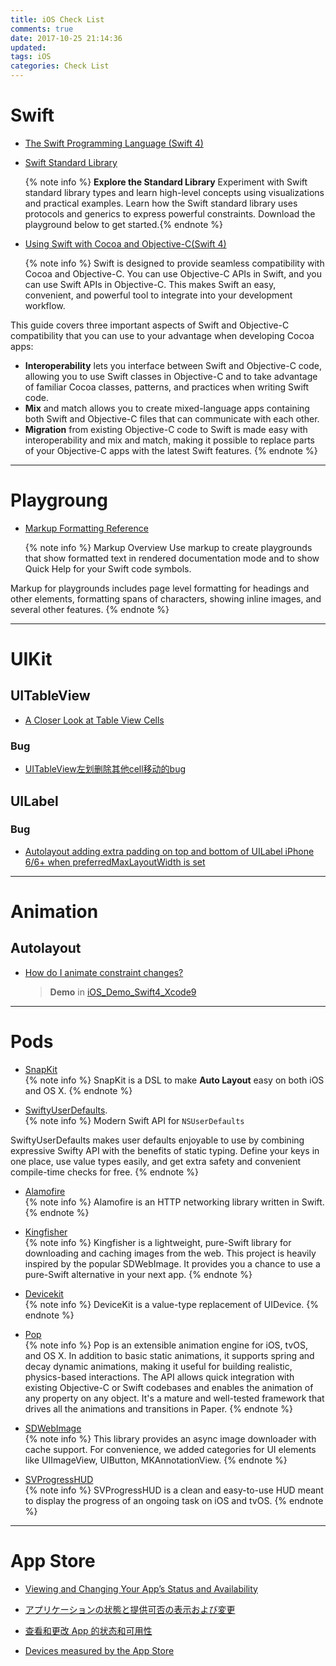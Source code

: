 ```yaml
---
title: iOS Check List
comments: true
date: 2017-10-25 21:14:36
updated:
tags: iOS
categories: Check List
---
```



# Swift

* [The Swift Programming Language (Swift 4)](https://developer.apple.com/library/content/documentation/Swift/Conceptual/Swift_Programming_Language/index.html#//apple_ref/doc/uid/TP40014097-CH3-ID0)

* [Swift Standard Library](https://developer.apple.com/documentation/swift)

	{% note info %} **Explore the Standard Library**
Experiment with Swift standard library types and learn high-level concepts using visualizations and practical examples. Learn how the Swift standard library uses protocols and generics to express powerful constraints. Download the playground below to get started.{% endnote %}
<!-- more -->

* [Using Swift with Cocoa and Objective-C(Swift 4)](https://developer.apple.com/library/content/documentation/Swift/Conceptual/BuildingCocoaApps/index.html#//apple_ref/doc/uid/TP40014216-CH2-ID0)
	
	{% note info %}
Swift is designed to provide seamless compatibility with Cocoa and Objective-C. You can use Objective-C APIs in Swift, and you can use Swift APIs in Objective-C. This makes Swift an easy, convenient, and powerful tool to integrate into your development workflow.

This guide covers three important aspects of Swift and Objective-C compatibility that you can use to your advantage when developing Cocoa apps:

* **Interoperability** lets you interface between Swift and Objective-C code, allowing you to use Swift classes in Objective-C and to take advantage of familiar Cocoa classes, patterns, and practices when writing Swift code.
* **Mix** and match allows you to create mixed-language apps containing both Swift and Objective-C files that can communicate with each other.
* **Migration** from existing Objective-C code to Swift is made easy with interoperability and mix and match, making it possible to replace parts of your Objective-C apps with the latest Swift features.
{% endnote %}

---
# Playgroung

* [Markup Formatting Reference](https://developer.apple.com/library/content/documentation/Xcode/Reference/xcode_markup_formatting_ref/index.html#//apple_ref/doc/uid/TP40016497-CH2-SW1)  

	{% note info %}
Markup Overview
Use markup to create playgrounds that show formatted text in rendered documentation mode and to show Quick Help for your Swift code symbols.

Markup for playgrounds includes page level formatting for headings and other elements, formatting spans of characters, showing inline images, and several other features.
{% endnote %}

---
# UIKit

## UITableView
* [A Closer Look at Table View Cells](https://developer.apple.com/library/content/documentation/UserExperience/Conceptual/TableView_iPhone/TableViewCells/TableViewCells.html#//apple_ref/doc/uid/TP40007451-CH7-SW1)

### Bug
* [UITableView左划删除其他cell移动的bug](http://www.jianshu.com/p/19e667dc0c70)

## UILabel
### Bug
* [Autolayout adding extra padding on top and bottom of UILabel iPhone 6/6+ when preferredMaxLayoutWidth is set](https://stackoverflow.com/questions/26918756/autolayout-adding-extra-padding-on-top-and-bottom-of-uilabel-iphone-6-6-when-pr)

---
# Animation

## Autolayout
* [How do I animate constraint changes?](https://stackoverflow.com/questions/12622424/how-do-i-animate-constraint-changes)
    
    > **Demo** in [iOS_Demo_Swift4_Xcode9](https://github.com/namazu923/iOS_Demo_Swift4_Xcode9)

---
# Pods

* [SnapKit](http://snapkit.io/docs/)  
	{% note info %}
SnapKit is a DSL to make **Auto Layout** easy on both iOS and OS X. {% endnote %}

* [SwiftyUserDefaults](https://github.com/radex/SwiftyUserDefaults).  
	{% note info %}
Modern Swift API for `NSUserDefaults`

SwiftyUserDefaults makes user defaults enjoyable to use by combining expressive Swifty API with the benefits of static typing. Define your keys in one place, use value types easily, and get extra safety and convenient compile-time checks for free. {% endnote %}

* [Alamofire](https://github.com/Alamofire/Alamofire)  
	{% note info %}
	Alamofire is an HTTP networking library written in Swift.
	{% endnote %}
	
* [Kingfisher](https://github.com/onevcat/Kingfisher)  
	{% note info %}
Kingfisher is a lightweight, pure-Swift library for downloading and caching images from the web. This project is heavily inspired by the popular SDWebImage. It provides you a chance to use a pure-Swift alternative in your next app.
	{% endnote %}
* [Devicekit](https://github.com/dennisweissmann/DeviceKit)  
	{% note info %}
	DeviceKit is a value-type replacement of UIDevice.
	{% endnote %}
* [Pop](https://github.com/facebook/pop)  
	{% note info %}
Pop is an extensible animation engine for iOS, tvOS, and OS X. In addition to basic static animations, it supports spring and decay dynamic animations, making it useful for building realistic, physics-based interactions. The API allows quick integration with existing Objective-C or Swift codebases and enables the animation of any property on any object. It's a mature and well-tested framework that drives all the animations and transitions in Paper.
	{% endnote %}
* [SDWebImage](https://github.com/rs/SDWebImage)  
	{% note info %}
	This library provides an async image downloader with cache support. For convenience, we added categories for UI elements like UIImageView, UIButton, MKAnnotationView.
	{% endnote %}
* [SVProgressHUD](https://github.com/SVProgressHUD/SVProgressHUD)  	
	{% note info %}
	SVProgressHUD is a clean and easy-to-use HUD meant to display the progress of an ongoing task on iOS and tvOS.
	{% endnote %}

---
# App Store

* [Viewing and Changing Your App’s Status and Availability](https://developer.apple.com/library/content/documentation/LanguagesUtilities/Conceptual/iTunesConnect_Guide/Chapters/ChangingAppStatus.html#//apple_ref/doc/uid/TP40011225-CH30-SW1)
* [アプリケーションの状態と提供可否の表示および変更](https://developer.apple.com/library/content/documentation/LanguagesUtilities/Conceptual/iTunesConnect_Guide_Jpn/Chapters/ChangingAppStatus.html#//apple_ref/doc/uid/TP40014483-CH30-SW1)
* [查看和更改 App 的状态和可用性](https://developer.apple.com/library/content/documentation/LanguagesUtilities/Conceptual/iTunesConnect_Guide_zh_CN/Chapters/ChangingAppStatus.html#//apple_ref/doc/uid/TP40016325-CH30-SW1)

* [Devices measured by the App Store ](https://developer.apple.com/support/app-store/)